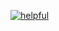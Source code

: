 <a href="https://ibb.co/D167xpL"><img src="https://i.ibb.co/D167xpL/helpful.jpg" alt="helpful"></a>

